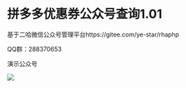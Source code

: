 # 拼多多优惠券公众号查询1.01

基于二哈微信公众号管理平台https://gitee.com/ye-star/rhaphp

QQ群：288370653

演示公众号

<img src='https://images.gitee.com/uploads/images/2018/0826/113510_acd5edf5_1291775.jpeg'>
